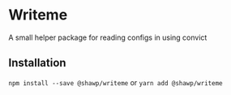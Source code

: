 # Writeme

A small helper package for reading configs in using convict

## Installation

`npm install --save @shawp/writeme`
or
`yarn add @shawp/writeme`

